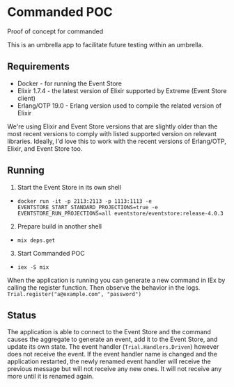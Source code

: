 # Commanded POC
Proof of concept for commanded

This is an umbrella app to facilitate future testing within an umbrella.

## Requirements

* Docker - for running the Event Store
* Elixir 1.7.4 - the latest version of Elixir supported by Extreme (Event Store client)
* Erlang/OTP 19.0 - Erlang version used to compile the related version of Elixir

We're using Elixir and Event Store versions that are slightly older than the most recent versions to comply with listed supported version on relevant libraries. Ideally, I'd love this to work with the recent versions of Erlang/OTP, Elixir, and Event Store too.

## Running

1. Start the Event Store in its own shell
  - `docker run -it -p 2113:2113 -p 1113:1113 -e EVENTSTORE_START_STANDARD_PROJECTIONS=true -e EVENTSTORE_RUN_PROJECTIONS=all eventstore/eventstore:release-4.0.3`
2. Prepare build in another shell
  - `mix deps.get`
3. Start Commanded POC
  - `iex -S mix`

When the application is running you can generate a new command in IEx by calling the register function. Then observe the behavior in the logs.
`Trial.register("a@example.com", "password")`

## Status

The application is able to connect to the Event Store and the command causes the aggregate to generate an event, add it to the Event Store, and update its own state. The event handler (`Trial.Handlers.Driven`) however does not receive the event. If the event handler name is changed and the application restarted, the newly renamed event handler will receive the previous message but will not receive any new ones. It will not receive any more until it is renamed again.